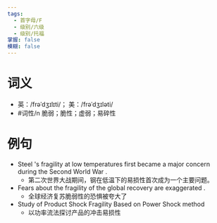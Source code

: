 ```yaml
---
tags:
  - 首字母/F
  - 级别/六级
  - 级别/托福
掌握: false
模糊: false
---
```

# 词义
- 英：/frəˈdʒɪlɪti/； 美：/frəˈdʒɪləti/
- #词性/n  脆弱；脆性；虚弱；易碎性
# 例句
- Steel 's fragility at low temperatures first became a major concern during the Second World War .
	- 第二次世界大战期间，钢在低温下的易损性首次成为一个主要问题。
- Fears about the fragility of the global recovery are exaggerated .
	- 全球经济复苏脆弱性的恐惧被夸大了
- Study of Product Shock Fragility Based on Power Shock method
	- 以功率流法探讨产品的冲击易损性
